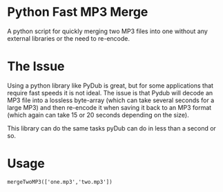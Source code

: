 # Python Fast MP3 Merge
A python script for quickly merging two MP3 files into one without any external libraries or the need to re-encode.

# The Issue
Using a python library like PyDub is great, but for some applications that require fast speeds it is not ideal. The issue is that Pydub will decode an MP3 file into a lossless byte-array (which can take several seconds for a large MP3) and then re-encode it when saving it back to an MP3 format (which again can take 15 or 20 seconds depending on the size).

This library can do the same tasks pyDub can do in less than a second or so. 

# Usage
```
mergeTwoMP3(['one.mp3','two.mp3'])
```
